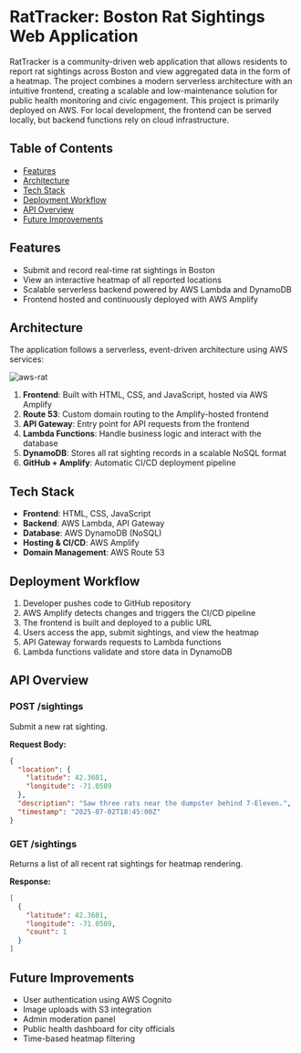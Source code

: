 # RatTracker: Boston Rat Sightings Web Application

RatTracker is a community-driven web application that allows residents to report rat sightings across Boston and view aggregated data in the form of a heatmap. The project combines a modern serverless architecture with an intuitive frontend, creating a scalable and low-maintenance solution for public health monitoring and civic engagement. This project is primarily deployed on AWS. For local development, the frontend can be served locally, but backend functions rely on cloud infrastructure.

## Table of Contents
- [Features](#features)
- [Architecture](#architecture)
- [Tech Stack](#tech-stack)
- [Deployment Workflow](#deployment-workflow)
- [API Overview](#api-overview)
- [Future Improvements](#future-improvements)

## Features
- Submit and record real-time rat sightings in Boston
- View an interactive heatmap of all reported locations
- Scalable serverless backend powered by AWS Lambda and DynamoDB
- Frontend hosted and continuously deployed with AWS Amplify

## Architecture

The application follows a serverless, event-driven architecture using AWS services:

![aws-rat](https://github.com/boydlm/RatTracker/assets/114845124/91b71a12-5548-44ac-9070-92fa6343a214)

1. **Frontend**: Built with HTML, CSS, and JavaScript, hosted via AWS Amplify
2. **Route 53**: Custom domain routing to the Amplify-hosted frontend
3. **API Gateway**: Entry point for API requests from the frontend
4. **Lambda Functions**: Handle business logic and interact with the database
5. **DynamoDB**: Stores all rat sighting records in a scalable NoSQL format
6. **GitHub + Amplify**: Automatic CI/CD deployment pipeline

## Tech Stack

- **Frontend**: HTML, CSS, JavaScript
- **Backend**: AWS Lambda, API Gateway
- **Database**: AWS DynamoDB (NoSQL)
- **Hosting & CI/CD**: AWS Amplify
- **Domain Management**: AWS Route 53

## Deployment Workflow

1. Developer pushes code to GitHub repository
2. AWS Amplify detects changes and triggers the CI/CD pipeline
3. The frontend is built and deployed to a public URL
4. Users access the app, submit sightings, and view the heatmap
5. API Gateway forwards requests to Lambda functions
6. Lambda functions validate and store data in DynamoDB

## API Overview

### POST /sightings
Submit a new rat sighting.

**Request Body:**
```json
{
  "location": {
    "latitude": 42.3601,
    "longitude": -71.0589
  },
  "description": "Saw three rats near the dumpster behind 7-Eleven.",
  "timestamp": "2025-07-02T18:45:00Z"
}
```

### GET /sightings
Returns a list of all recent rat sightings for heatmap rendering.

**Response:**
```json
[
  {
    "latitude": 42.3601,
    "longitude": -71.0589,
    "count": 1
  }
]
```

## Future Improvements
- User authentication using AWS Cognito
- Image uploads with S3 integration
- Admin moderation panel
- Public health dashboard for city officials
- Time-based heatmap filtering
